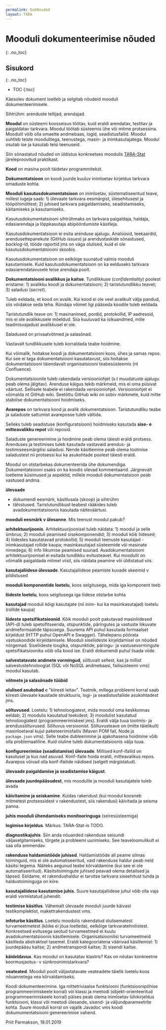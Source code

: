 ```yaml
---
permalink: DokNouded
layout: TARA
---
```


# Mooduli dokumenteerimise nõuded
{: .no_toc}

## Sisukord
{: .no_toc}

- TOC
{:toc}

Käesolev dokument loetleb ja selgitab nõudeid mooduli dokumenteerimisele.

Sihtrühm: arenduste tellijad, arendajad.

**Moodul** on süsteemi koosseisus töötav, kuid eraldi arendatav, testitav ja paigaldatav tarkvara. Moodul töötab süsteemis ühe või mitme protsessina. Moodulil võib olla omaette andmebaas, logid, seadistusfailid. Moodul suhtleb teiste moodulitega, teenustega, masin- ja inimkasutajatega. Moodul osutab ise ja kasutab teisi teenuseid.

Siin sõnastatud nõuded on üldistus konkreetses moodulis  [TARA-Stat](https://e-gov.github.io/TARA-Stat/Dokumentatsioon) järeleproovitud praktikast.

**Kood** on masina poolt täidetav programmitekst.

**Dokumentatsioon** on koodi juurde kuuluv inimloetav kirjeldus tarkvara omaduste kohta.

**Mooduli kasutusdokumentatsioon** on inimloetav, süstematiseeritud teave, millest lugeja saab: 1) ülevaate tarkvara eesmärgist, ülesehitusest ja tööpõhimõttest; 2) juhised tarkvara paigaldamiseks, seadistamiseks, käitamiseks ja kasutamiseks.

Kasutusdokumentatsiooni sihtrühmaks on tarkvara paigaldaja, haldaja, edasiarendaja ja lõppkasutaja abipöördumiste käsitleja.

Kasutusdokumentatsioon ei esita arenduse ajalugu. Analüüsid, teekaardid, arendusettepanekute (GitHub _issues_) ja arendustaskide sõnastused, _backlog_-id, tööde raportid jms on väga olulised, kuid ei ole kasutusdokumentatsiooni skoobis.

Kasutusdokumentatsioon on eelkõige suunatud valmis mooduli kasutamisele. Kuid kasutusdokumentatsioon on ka eelduseks tarkvara edasiarendatavusele teise arendaja poolt. 

**Dokumentatsiooni avalikkus ja kaitse**. Tundlikkuse (_confidentiality_) poolest eristame: 1) avalikku koodi ja dokumentatsiooni; 2) taristutundlikku teavet; 3) saladusi (_secret_).

Tuleb eeldada, et kood on avalik. Kui kood ei ole veel avalikult välja pandud, siis võidakse seda teha. Ründaja võimet ligi pääseda koodile tuleb eeldada.

Taristutundlik teave on: 1) masinanimed, pordid, protokollid, IP aadressid, mis ei ole avalikkusele mõeldud. Siia kuuluvad ka isikuandmed, mille teadmisvajadust avalikkusel ei ole.

Saladused on privaatvõtmed ja salasõnad.

Vastavalt tundlikkusele tuleb korraldada teabe hoidmine.

Kui võimalik, hoitakse koodi ja dokumentatsiooni koos, ühes ja samas repos. Kui see ei taga dokumentatsiooni kasutatavust, siis hoitakse dokumentatsiooni täiendavalt organisatsiooni teabesüsteemis (nt Confluence).

Dokumentatsioonile tuleb rakendada versiooniohjet (s.t muudatuste ajalugu peab olema jälgitav). Arenduse käigus tekib märkmeid, mis ei oma püsivat väärtust. Sellisele teabele ei rakendada versiooniohjet. Versiooniohjet ei võimalda nt GitHub wiki. Seetõttu GitHub wiki on sobiv märkmete, kuid mitte stabiilse dokumentatsiooni hoidmiseks.

**Avarepos** on tarkvara kood ja avalik dokumentatsioon. Taristutundliku teabe ja saladuste sattumist avareposse tuleb vältida.

Selleks tuleb seadistuse (konfiguratsiooni) hoidmiseks kasutada **sise- e mitteavalikku repot** või reposid.

Saladuste genereerimine ja hoidmine peab olema täiesti eraldi protsess. Arenduses ja testimises tuleb kasutada vastavaid arendus- ja testimiseesmärgilisi saladusi. Nende käsitlemine peab olema tootmise saladustest nii protsessi kui ka asukohtade poolest täiesti eraldi. 

Moodul on otstarbekas dokumenteerida ühe dokumendiga. Dokumentatsiooni osaks on ka koodis olevad kommentaarid. Järgnevalt loetleme küsimused ja aspektid, millele mooduli dokumentatsioon peab vastused andma. 

**ülevaade**

  - dokumendi eesmärk, käsitlusala (skoop) ja sihtrühm
  - tähistused. Taristutundlikust teabest rääkides tuleb avadokumentatsioonis kasutada näiteväärtusi.

**mooduli eesmärk v ülesanne**. Mis teenust moodul pakub?

**arhitektuurijoonis**. Arhitektuurijoonisel tuleb näidata: 1) moodul ja selle ümbrus; 2) mooduli peamised sisekomponendid; 3) mooduli kõik liidesed; 4) liidestes kasutatavad protokollid; 5) mooduli teenuste kasutajad - inimkasutajad rollide kaupa; masinkasutajad süsteemide või masinate nimedega; 6) info liikumise peamised suunad. Avadokumentatsiooni arhitektuurijoonisel ei esitada tundlikku evitusteavet. Kui moodulit on võimalik paigaldada mitmel viisil, siis näidata peamine või üldistatud viis.

**kasutajaliidese ülevaade**. Kasutajaliidese peamiste kuvade skeemid v pildistused

**mooduli komponentide loetelu**, koos selgitusega, mida iga komponent teeb

**liideste loetelu**, koos selgitusega iga liidese otstarbe kohta

**kasutajad** mooduli kõigi kasutajate (nii inim- kui ka masinkasutajad) loetelu (rollide kaupa)

**liideste spetsifikatsioonid**. Kõik mooduli poolt pakutavad masinliidesed (API-d) tuleb spetsifitseerida, otspunktide, päringutes ja vastuste liikuvate andmeformaatide täpsusega. Suurema API puhul kasutada formaalset kirjeldust (HTTP puhul OpenAPI e Swagger). Tähelepanu pöörata vastuskoodide kirjeldamisele. Mooduli siseliideste kirjeldamisel on nõuded nõrgemad. Siseliideste loogika, otspunktide, päringu- ja vastusevormingute spetsifikatsiooniks võib olla kood ise. Eraldi dokumendi puhul lisada viide.

**salvestatavate andmete vormingud**, sõltuvalt sellest, kas ja millist salvestustehnoloogiat (SQL või NoSQL andmebaasi, failisüsteemi vms) moodul kasutab.

**võtmete ja salasõnade tüübid**

**olulised asukohad** e "kiiresti leitav". Teatmik, millega probleemi korral saab kiiresti ülevaate kaustade struktuuris, logi- ja seadistusfailide asukohtadest jms.

**sõltuvused**. Loetelu: 1) tehnoloogiatest, mida moodul oma keskkonnas eeldab; 2) moodulis kasutatud teekidest; 3) moodulist kasutatud tehnoloogiatest (programmeerimiskeel jms). Eraldi välja tuua tootmis- ja arendussõltuvused. Sõltuvus versioonist. Sõltuvusteave on (mitte täielikult) masinloetaval kujul paketeerimisfailis (Maven POM fail, Node.js `package.json` vms). Selle teabe dubleerimine ja ajakohasena hoidmine võib olla problemaatiline. Kuid oluline tuleb dokumentatsioonis välja tuua.

**konfigureerimise (seadistamise) ülevaade**. Millised konf-ifailid on kasutusel ja kus nad asuvad. Konf-ifaile hoida eraldi, mitteavalikus repos. Avarepos võivad olla konf-ifailide näidised (selgelt märgistatud).

**ülevaade paigaldamise ja seadistamise käigust**.

**ülevaade juurdepääsudest**, mis moodulile ja mooduli kasutajatele tuleb avada

**käivitamine ja seiskamine**. Kuidas rakendust (kui moodul koosneb mitmetest protsessidest v rakendustest, siis rakendusi) käivitada ja seisma panna.

**juhis mooduli ühendamiseks monitooringuga** (seiresüsteemiga)

**logimise kirjeldus**. Märkus. TARA-Stat-is TODO.

**diagnostikajuhis**. Siin anda nõuanded rakenduse seisundi väljaselgitamiseks, tõrgete ja probleemi uurimiseks. See teaveloomulikult ei saa olla ammendav.

**rakenduse haldamistööde juhised**. Haldamistööde all peame silmas toiminguid, mis ei ole automatiseeritud, vaid rakenduse haldur peab neid käsitsi tegema. Näiteks aegunud teabe kõrvaldamine (kui see ei ole automatiseeritud). Käsitsitoimingute juhised peavad olema detailsed ja täpsed. Eeldame, et rakendushaldur ei tarvitse tarkvara siseehitust tunda ja haldustoiminguga on kiire.

**kasutajaliidese kasutamise juhis**. Suure kasutajaliidese juhul võib olla vaja eraldi vormistatud juhendit.

**testimise käsitlus**. Vähemalt ülevaade mooduli juurde käivast testikomplektist, makettrakendustest vms.

**infoturbe käsitlus**. Loetelu moodulis rakendatud olulisematest turvameetmetest (kõike ei jõua loetleda), eelkõige tarkvaratehnilistest. Konkreetsed evitusega seotud turvameetmed ei kuulu avadokumentatsioonis käsitlemisele. Organisatsioonilisi turvameetmeid käsitleda abstraktsel tasemel. Eraldi kategooriatena väärivad käsitlemist: 1) juurdepääsu kaitse; 2) andmetranspordi kaitse; 3) sisendi kaitse.

**käideldavus**. Kas moodul on kasutatav klastris? Kas on nõutav konkreetne koormusjaotus- v sünkroonimistarkvara?

**veateated**. Mooduli poolt väljastatavate veateadete täielik loetelu koos nõuannetega vea kõrvaldamiseks.

Koodi dokumenteerimine. Iga mittetriviaalse funktsiooni (funktsioonipõhise programmeerimiskeele korral) või klassi ja meetodi (objekt-orienteeritud programmeerimiskeele korral) päises peab olema inimloetav lühikirjeldus funktsiooni, klassi või meetodi ülesande, sisend- ja väljundparameetrite kohta. Suure mooduli korral on vajalik Javadoc vms koodi dokumumentatsiooni genereerimise vahend.

Priit Parmakson, 18.01.2019




 
